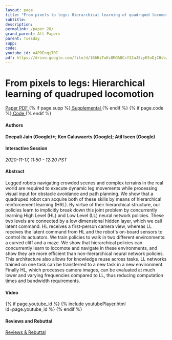 ```yaml
---
layout: page
title: "From pixels to legs: Hierarchical learning of quadruped locomotion"
subtitle: 
description:
permalink: /paper_28/
grand_parent: All Papers
parent: Tuesday
supp: 
code: 
youtube_id: o4PDEnqjT0I
pdf: https://drive.google.com/file/d/1B6HiTuKc8MOA8CsY32uJSzyKSnDjCHsb/view
---
```


# From pixels to legs: Hierarchical learning of quadruped locomotion

<a href="https://drive.google.com/file/d/1B6HiTuKc8MOA8CsY32uJSzyKSnDjCHsb/view" target="_blank" rel="noopener noreferrer" class="btn btn-blue"><i class="fa fa-file-text-o" aria-hidden="true"></i> Paper PDF </a> {% if page.supp %}<a href="" target="_blank" rel="noopener noreferrer" class="btn btn-green"><i class="fa fa-file-text-o" aria-hidden="true"></i> Supplemental </a>{% endif %} {% if page.code %}<a href="" target="_blank" rel="noopener noreferrer" class="btn"><i class="fa fa-github" aria-hidden="true"></i> Code </a>{% endif %} 

#### Authors
**Deepali Jain (Google)*; Ken Caluwaerts (Google); Atil Iscen (Google)**

#### Interactive Session
*2020-11-17, 11:50 - 12:20 PST* 

#### Abstract
Legged robots navigating crowded scenes and complex terrains in the real world are required to execute dynamic leg movements while processing visual input for obstacle avoidance and path planning. We show that a quadruped robot can acquire both of these skills by means of hierarchical reinforcement learning (HRL). By virtue of their hierarchical structure, our policies learn to implicitly break down this joint problem by concurrently learning High Level (HL) and Low Level (LL) neural network policies. These two levels are connected by a low dimensional hidden layer, which we call latent command. HL receives a first-person camera view, whereas LL receives the latent command from HL and the robot's on-board sensors to control its actuators. We train policies to walk in two different environments: a curved cliff and a maze. We show that hierarchical policies can concurrently learn to locomote and navigate in these environments, and show they are more efficient than non-hierarchical neural network policies. This architecture also allows for knowledge reuse across tasks. LL networks trained on one task can be transferred to a new task in a new environment. Finally HL, which processes camera images, can be evaluated at much lower and varying frequencies compared to LL, thus reducing computation times and bandwidth requirements.

#### Video
{% if page.youtube_id %}
{% include youtubePlayer.html id=page.youtube_id %}
{% endif %}

#### Reviews and Rebuttal
<a href="https://drive.google.com/file/d/183VGipuP_LP_J6-deZXQkqbCArFdwIiE/view" target="_blank" rel="noopener noreferrer" class="btn btn-purple"><i class="fa fa-pencil-square-o" aria-hidden="true"></i> Reviews & Rebuttal </a>

